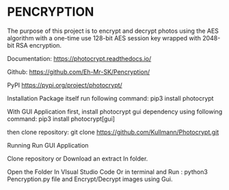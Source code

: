 # PENCRYPTION
The purpose of this project is to encrypt and decrypt photos using the AES algorithm with a one-time use 128-bit AES session key wrapped with 2048-bit RSA encryption.


Documentation: https://photocrypt.readthedocs.io/

Github: https://github.com/Eh-Mr-SK/Pencryption/

PyPI https://pypi.org/project/photocrypt/

Installation
Package itself
run following command: pip3 install photocrypt

With GUI Application
first, install photocrypt gui dependency using following command: pip3 install photocrypt[gui]

then clone repository: git clone https://github.com/Kullmann/Photocrypt.git

Running
Run GUI Application

Clone repository or Download an extract In folder.

Open the Folder In VIsual Studio Code Or in terminal and Run : python3 Pencryption.py file and Encrypt/Decrypt images using Gui.
